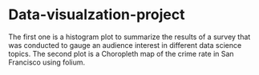 # Data-visualzation-project
 The first one is a histogram plot to summarize the results of a survey that was conducted to gauge an audience interest in different data science topics. The second plot is a Choropleth map of the crime rate in San Francisco using folium.
